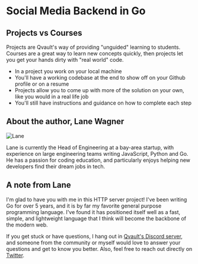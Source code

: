 # Social Media Backend in Go

## Projects vs Courses

Projects are Qvault's way of providing "unguided" learning to students. Courses are a great way to learn new concepts quickly, then projects let you get your hands dirty with "real world" code.

* In a project you work on your local machine
* You'll have a working codebase at the end to show off on your Github profile or on a resume
* Projects allow you to come up with more of the solution on your own, like you would in a real life job
* You'll still have instructions and guidance on how to complete each step

## About the author, Lane Wagner

![Lane](https://pbs.twimg.com/profile_images/1452275557048143884/Tz4AWu6U_200x200.jpg)

Lane is currently the Head of Engineering at a bay-area startup, with experience on large engineering teams writing JavaScript, Python and Go. He has a passion for coding education, and particularly enjoys helping new developers find their dream jobs in tech.

## A note from Lane

I'm glad to have you with me in this HTTP server project! I've been writing Go for over 5 years, and it is by far my favorite general purpose programming language. I've found it has positioned itself well as a fast, simple, and lightweight language that I think will become the backbone of the modern web.

If you get stuck or have questions, I hang out in [Qvault's Discord server](https://discord.com/invite/EEkFwbv), and someone from the community or myself would love to answer your questions and get to know you better. Also, feel free to reach out directly on [Twitter](https://twitter.com/wagslane).
